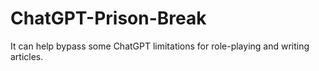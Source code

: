 # ChatGPT-Prison-Break
It can help bypass some ChatGPT limitations for role-playing and writing articles.
